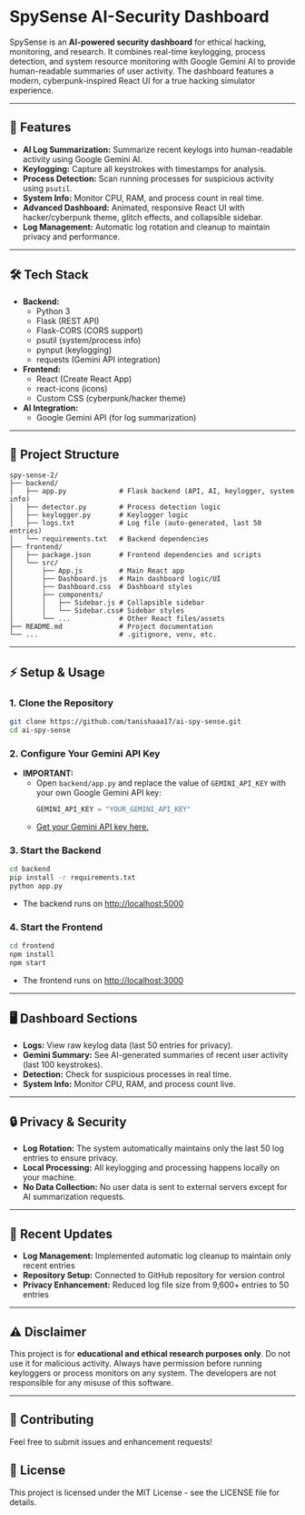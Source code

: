 # SpySense AI-Security Dashboard

SpySense is an **AI-powered security dashboard** for ethical hacking, monitoring, and research. It combines real-time keylogging, process detection, and system resource monitoring with Google Gemini AI to provide human-readable summaries of user activity. The dashboard features a modern, cyberpunk-inspired React UI for a true hacking simulator experience.

---

## 🚀 Features
- **AI Log Summarization:** Summarize recent keylogs into human-readable activity using Google Gemini AI.
- **Keylogging:** Capture all keystrokes with timestamps for analysis.
- **Process Detection:** Scan running processes for suspicious activity using `psutil`.
- **System Info:** Monitor CPU, RAM, and process count in real time.
- **Advanced Dashboard:** Animated, responsive React UI with hacker/cyberpunk theme, glitch effects, and collapsible sidebar.
- **Log Management:** Automatic log rotation and cleanup to maintain privacy and performance.

---

## 🛠️ Tech Stack
- **Backend:**
  - Python 3
  - Flask (REST API)
  - Flask-CORS (CORS support)
  - psutil (system/process info)
  - pynput (keylogging)
  - requests (Gemini API integration)
- **Frontend:**
  - React (Create React App)
  - react-icons (icons)
  - Custom CSS (cyberpunk/hacker theme)
- **AI Integration:**
  - Google Gemini API (for log summarization)

---

## 📁 Project Structure
```
spy-sense-2/
├── backend/
│   ├── app.py             # Flask backend (API, AI, keylogger, system info)
│   ├── detector.py        # Process detection logic
│   ├── keylogger.py       # Keylogger logic
│   ├── logs.txt           # Log file (auto-generated, last 50 entries)
│   └── requirements.txt   # Backend dependencies
├── frontend/
│   ├── package.json       # Frontend dependencies and scripts
│   └── src/
│       ├── App.js         # Main React app
│       ├── Dashboard.js   # Main dashboard logic/UI
│       ├── Dashboard.css  # Dashboard styles
│       ├── components/
│       │   ├── Sidebar.js # Collapsible sidebar
│       │   └── Sidebar.css# Sidebar styles
│       └── ...            # Other React files/assets
├── README.md              # Project documentation
└── ...                    # .gitignore, venv, etc.
```

---

## ⚡ Setup & Usage

### 1. Clone the Repository
```bash
git clone https://github.com/tanishaaa17/ai-spy-sense.git
cd ai-spy-sense
```

### 2. Configure Your Gemini API Key
- **IMPORTANT:**
  - Open `backend/app.py` and replace the value of `GEMINI_API_KEY` with your own Google Gemini API key:
    ```python
    GEMINI_API_KEY = "YOUR_GEMINI_API_KEY"
    ```
  - [Get your Gemini API key here.](https://ai.google.dev/gemini-api/docs/quickstart)

### 3. Start the Backend
```bash
cd backend
pip install -r requirements.txt
python app.py
```
- The backend runs on [http://localhost:5000](http://localhost:5000)

### 4. Start the Frontend
```bash
cd frontend
npm install
npm start
```
- The frontend runs on [http://localhost:3000](http://localhost:3000)

---

## 🖥️ Dashboard Sections
- **Logs:** View raw keylog data (last 50 entries for privacy).
- **Gemini Summary:** See AI-generated summaries of recent user activity (last 100 keystrokes).
- **Detection:** Check for suspicious processes in real time.
- **System Info:** Monitor CPU, RAM, and process count live.

---

## 🔒 Privacy & Security
- **Log Rotation:** The system automatically maintains only the last 50 log entries to ensure privacy.
- **Local Processing:** All keylogging and processing happens locally on your machine.
- **No Data Collection:** No user data is sent to external servers except for AI summarization requests.

---

## 📝 Recent Updates
- **Log Management:** Implemented automatic log cleanup to maintain only recent entries
- **Repository Setup:** Connected to GitHub repository for version control
- **Privacy Enhancement:** Reduced log file size from 9,600+ entries to 50 entries

---

## ⚠️ Disclaimer
This project is for **educational and ethical research purposes only**. Do not use it for malicious activity. Always have permission before running keyloggers or process monitors on any system. The developers are not responsible for any misuse of this software.

---

## 🤝 Contributing
Feel free to submit issues and enhancement requests!

## 📄 License
This project is licensed under the MIT License - see the LICENSE file for details. 